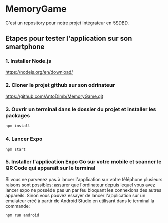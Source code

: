 # MemoryGame
C'est un repository pour notre projet intégrateur en 5SDBD. 

## Etapes pour tester l'application sur son smartphone

### 1. Installer Node.js

https://nodejs.org/en/download/

### 2. Cloner le projet github sur son odrinateur

https://github.com/AntoDlmb/MemoryGame.git

### 3. Ouvrir un terminal dans le dossier du projet et installer les packages

```
npm install
```

### 4. Lancer Expo

```
npm start
```

### 5. Installer l'application Expo Go sur votre mobile et scanner le QR Code qui apparaît sur le terminal

Si vous ne parvenez pas à lancer l'application sur votre téléphone plusieurs raisons sont possibles: assurer
que l'ordinateur depuis lequel vous avez lancer expo ne possède pas un par feu bloquant les connexions des
autres appareils. Sinon vous pouvez essayer de lancer l'application sur un emulateur créé à partir de Android Studio
en utilisant dans le terminal la commande:
```
npm run android
```
